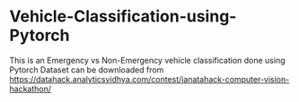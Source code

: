 # Vehicle-Classification-using-Pytorch
This is an Emergency vs Non-Emergency vehicle classification done using Pytorch
Dataset can be downloaded from https://datahack.analyticsvidhya.com/contest/janatahack-computer-vision-hackathon/
